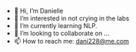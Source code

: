 - 👋 Hi, I’m Danielle
- 👀 I’m interested in not crying in the labs
- 🌱 I’m currently learning NLP.
- 💞️ I’m looking to collaborate on ...
- 📫 How to reach me: dani228@me.com

<!---
daniphillips228/daniphillips228 is a ✨ special ✨ repository because its `README.md` (this file) appears on your GitHub profile.
You can click the Preview link to take a look at your changes.
--->
